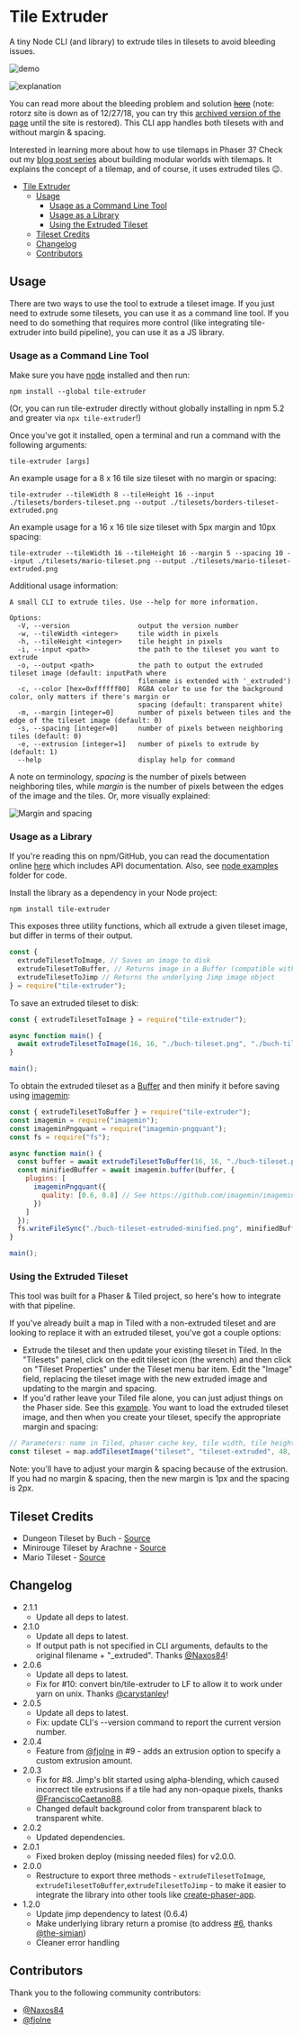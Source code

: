 # Tile Extruder

A tiny Node CLI (and library) to extrude tiles in tilesets to avoid bleeding issues.

![demo](./doc-source/images/demo.png)

![explanation](./doc-source/images/explanation.png)

You can read more about the bleeding problem and solution [~~here~~](http://rotorz.com/unity/tile-system/docs/edge-correction) (note: rotorz site is down as of 12/27/18, you can try this [archived version of the page](https://web.archive.org/web/20180411151113/http://rotorz.com/unity/tile-system/docs/edge-correction) until the site is restored). This CLI app handles both tilesets with and without margin & spacing.

Interested in learning more about how to use tilemaps in Phaser 3? Check out my [blog post series](https://medium.com/@michaelwesthadley/modular-game-worlds-in-phaser-3-tilemaps-1-958fc7e6bbd6) about building modular worlds with tilemaps. It explains the concept of a tilemap, and of course, it uses extruded tiles 😉.

- [Tile Extruder](#tile-extruder)
  - [Usage](#usage)
    - [Usage as a Command Line Tool](#usage-as-a-command-line-tool)
    - [Usage as a Library](#usage-as-a-library)
    - [Using the Extruded Tileset](#using-the-extruded-tileset)
  - [Tileset Credits](#tileset-credits)
  - [Changelog](#changelog)
  - [Contributors](#contributors)

## Usage

There are two ways to use the tool to extrude a tileset image. If you just need to extrude some tilesets, you can use it as a command line tool. If you need to do something that requires more control (like integrating tile-extruder into build pipeline), you can use it as a JS library.

### Usage as a Command Line Tool

Make sure you have [node](https://nodejs.org/en/) installed and then run:

```
npm install --global tile-extruder
```

(Or, you can run tile-extruder directly without globally installing in npm 5.2 and greater via `npx tile-extruder`!)

Once you've got it installed, open a terminal and run a command with the following arguments:

```
tile-extruder [args]
```

An example usage for a 8 x 16 tile size tileset with no margin or spacing:

```
tile-extruder --tileWidth 8 --tileHeight 16 --input ./tilesets/borders-tileset.png --output ./tilesets/borders-tileset-extruded.png
```

An example usage for a 16 x 16 tile size tileset with 5px margin and 10px spacing:

```
tile-extruder --tileWidth 16 --tileHeight 16 --margin 5 --spacing 10 --input ./tilesets/mario-tileset.png --output ./tilesets/mario-tileset-extruded.png
```

Additional usage information:

```
A small CLI to extrude tiles. Use --help for more information.

Options:
  -V, --version                 output the version number
  -w, --tileWidth <integer>     tile width in pixels
  -h, --tileHeight <integer>    tile height in pixels
  -i, --input <path>            the path to the tileset you want to extrude
  -o, --output <path>           the path to output the extruded tileset image (default: inputPath where
                                filename is extended with '_extruded')
  -c, --color [hex=0xffffff00]  RGBA color to use for the background color, only matters if there's margin or   
                                spacing (default: transparent white)
  -m, --margin [integer=0]      number of pixels between tiles and the edge of the tileset image (default: 0)   
  -s, --spacing [integer=0]     number of pixels between neighboring tiles (default: 0)
  -e, --extrusion [integer=1]   number of pixels to extrude by (default: 1)
  --help                        display help for command
```

A note on terminology, _spacing_ is the number of pixels between neighboring tiles, while _margin_ is the number of pixels between the edges of the image and the tiles. Or, more visually explained:

![Margin and spacing](./doc-source/images/margin-and-spacing.png)

### Usage as a Library

If you're reading this on npm/GitHub, you can read the documentation online [here](https://sporadic-labs.github.io/tile-extruder) which includes API documentation. Also, see [node examples](https://github.com/sporadic-labs/tile-extruder/tree/master/examples/node) folder for code.

Install the library as a dependency in your Node project:

```
npm install tile-extruder
```

This exposes three utility functions, which all extrude a given tileset image, but differ in terms of their output.

```js
const {
  extrudeTilesetToImage, // Saves an image to disk
  extrudeTilesetToBuffer, // Returns image in a Buffer (compatible with libraries like imagemin)
  extrudeTilesetToJimp // Returns the underlying Jimp image object
} = require("tile-extruder");
```

To save an extruded tileset to disk:

```js
const { extrudeTilesetToImage } = require("tile-extruder");

async function main() {
  await extrudeTilesetToImage(16, 16, "./buch-tileset.png", "./buch-tileset-extruded.png");
}

main();
```

To obtain the extruded tileset as a [Buffer](https://nodejs.org/api/buffer.html) and then minify it before saving using [imagemin](https://github.com/imagemin/imagemin):

```js
const { extrudeTilesetToBuffer } = require("tile-extruder");
const imagemin = require("imagemin");
const imageminPngquant = require("imagemin-pngquant");
const fs = require("fs");

async function main() {
  const buffer = await extrudeTilesetToBuffer(16, 16, "./buch-tileset.png");
  const minifiedBuffer = await imagemin.buffer(buffer, {
    plugins: [
      imageminPngquant({
        quality: [0.6, 0.8] // See https://github.com/imagemin/imagemin-pngquant
      })
    ]
  });
  fs.writeFileSync("./buch-tileset-extruded-minified.png", minifiedBuffer);
}

main();
```

### Using the Extruded Tileset

This tool was built for a Phaser & Tiled project, so here's how to integrate with that pipeline.

If you've already built a map in Tiled with a non-extruded tileset and are looking to replace it with an extruded tileset, you've got a couple options:

* Extrude the tileset and then update your existing tileset in Tiled. In the "Tilesets" panel, click on the edit tileset icon (the wrench) and then click on "Tileset Properties" under the Tileset menu bar item. Edit the "Image" field, replacing the tileset image with the new extruded image and updating to the margin and spacing.
* If you'd rather leave your Tiled file alone, you can just adjust things on the Phaser side. See this [example](https://github.com/sporadic-labs/tile-extruder/blob/master/examples/phaser/main.js). You want to load the extruded tileset image, and then when you create your tileset, specify the appropriate margin and spacing:

```js
// Parameters: name in Tiled, phaser cache key, tile width, tile height, margin, spacing
const tileset = map.addTilesetImage("tileset", "tileset-extruded", 48, 48, 1, 2);
```

Note: you'll have to adjust your margin & spacing because of the extrusion. If you had no margin & spacing, then the new margin is 1px and the spacing is 2px.

## Tileset Credits

* Dungeon Tileset by Buch - [Source](https://opengameart.org/content/top-down-dungeon-tileset)
* Minirouge Tileset by Arachne - [Source](https://forums.tigsource.com/index.php?topic=14166.0)
* Mario Tileset - [Source](http://rmrk.net/index.php?topic=37002.0)

## Changelog

* 2.1.1
  * Update all deps to latest.
* 2.1.0
  * Update all deps to latest.
  * If output path is not specified in CLI arguments, defaults to the original filename + "_extruded". Thanks [@Naxos84](https://github.com/Naxos84)!
* 2.0.6
  * Update all deps to latest.
  * Fix for #10: convert bin/tile-extruder to LF to allow it to work under yarn on unix. Thanks [@carystanley](https://github.com/carystanley)!
* 2.0.5
  * Update all deps to latest.
  * Fix: update CLI's --version command to report the current version number.
* 2.0.4
  * Feature from [@fjolne](https://github.com/fjolne) in #9 - adds an extrusion option to specify a custom extrusion amount. 
* 2.0.3
  * Fix for #8. Jimp's blit started using alpha-blending, which caused incorrect tile extrusions if a tile had any non-opaque pixels, thanks [@FranciscoCaetano88](https://github.com/FranciscoCaetano88). 
  * Changed default background color from transparent black to transparent white.
* 2.0.2
  * Updated dependencies.
* 2.0.1
  * Fixed broken deploy (missing needed files) for v2.0.0.
* 2.0.0
  * Restructure to export three methods - `extrudeTilesetToImage`, `extrudeTilesetToBuffer`,`extrudeTilesetToJimp` - to make it easier to integrate the library into other tools like [create-phaser-app](https://github.com/simiancraft/create-phaser-app/).
* 1.2.0
  * Update jimp dependency to latest (0.6.4)
  * Make underlying library return a promise (to address [#6](https://github.com/sporadic-labs/tile-extruder/issues/6), thanks [@the-simian](https://github.com/the-simian))
  * Cleaner error handling

## Contributors

Thank you to the following community contributors:

- [@Naxos84](https://github.com/Naxos84)
- [@fjolne](https://github.com/fjolne)